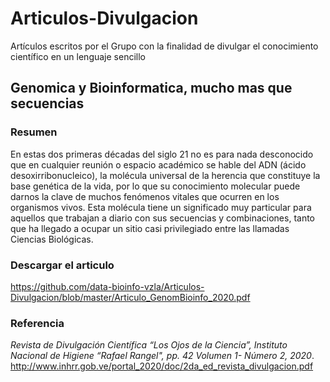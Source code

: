 # Articulos-Divulgacion
Artículos escritos por el Grupo con la finalidad de divulgar el conocimiento científico en un lenguaje sencillo

## Genomica y Bioinformatica, mucho mas que secuencias

### Resumen
En estas dos primeras décadas del siglo 21 no es para nada desconocido que en cualquier reunión o espacio académico se hable del ADN (ácido desoxirribonucleico), la molécula universal de la herencia que constituye la base genética de la vida, por lo que su conocimiento molecular puede darnos la clave de muchos fenómenos vitales que ocurren en los organismos vivos. Esta molécula tiene un significado muy particular para aquellos que trabajan a diario con sus secuencias  y  combinaciones,  tanto  que  ha  llegado  a  ocupar  un  sitio  casi  privilegiado  entre las llamadas Ciencias Biológicas.

### Descargar el articulo 
https://github.com/data-bioinfo-vzla/Articulos-Divulgacion/blob/master/Articulo_GenomBioinfo_2020.pdf

### Referencia
*Revista de Divulgación Científica “Los Ojos de la Ciencia”, Instituto Nacional de Higiene “Rafael Rangel", pp. 42 Volumen 1- Número 2, 2020*. http://www.inhrr.gob.ve/portal_2020/doc/2da_ed_revista_divulgacion.pdf
